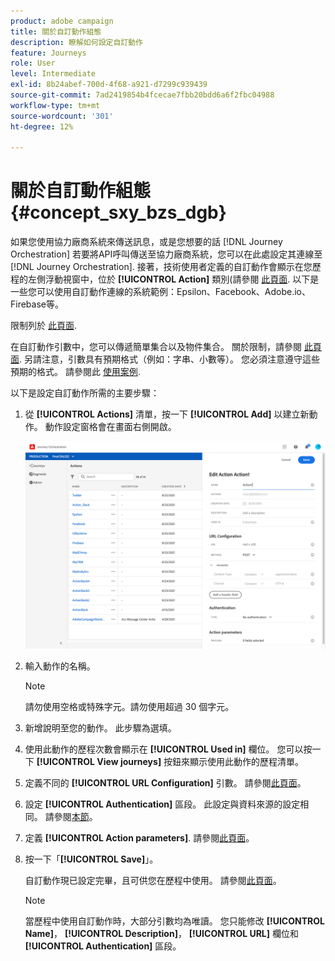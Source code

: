 ```yaml
---
product: adobe campaign
title: 關於自訂動作組態
description: 瞭解如何設定自訂動作
feature: Journeys
role: User
level: Intermediate
exl-id: 8b24abef-700d-4f68-a921-d7299c939439
source-git-commit: 7ad2419854b4fcecae7fbb20bdd6a6f2fbc04988
workflow-type: tm+mt
source-wordcount: '301'
ht-degree: 12%

---
```


# 關於自訂動作組態 {#concept_sxy_bzs_dgb}

如果您使用協力廠商系統來傳送訊息，或是您想要的話 [!DNL Journey Orchestration] 若要將API呼叫傳送至協力廠商系統，您可以在此處設定其連線至 [!DNL Journey Orchestration]. 接著，技術使用者定義的自訂動作會顯示在您歷程的左側浮動視窗中，位於 **[!UICONTROL Action]** 類別(請參閱 [此頁面](../building-journeys/about-action-activities.md). 以下是一些您可以使用自訂動作連線的系統範例：Epsilon、Facebook、Adobe.io、Firebase等。

限制列於 [此頁面](../about/limitations.md).

在自訂動作引數中，您可以傳遞簡單集合以及物件集合。 關於限制，請參閱 [此頁面](../usecase/collections.md#limitations). 另請注意，引數具有預期格式（例如：字串、小數等）。 您必須注意遵守這些預期的格式。 請參閱此 [使用案例](../usecase/collections.md).

以下是設定自訂動作所需的主要步驟：

1. 從 **[!UICONTROL Actions]** 清單，按一下 **[!UICONTROL Add]** 以建立新動作。 動作設定窗格會在畫面右側開啟。

   ![](../assets/custom2.png)

1. 輸入動作的名稱。

   >[!NOTE]
   >
   >請勿使用空格或特殊字元。請勿使用超過 30 個字元。

1. 新增說明至您的動作。 此步驟為選填。
1. 使用此動作的歷程次數會顯示在 **[!UICONTROL Used in]** 欄位。 您可以按一下 **[!UICONTROL View journeys]** 按鈕來顯示使用此動作的歷程清單。
1. 定義不同的 **[!UICONTROL URL Configuration]** 引數。 請參閱[此頁面](../action/url-configuration.md)。
1. 設定 **[!UICONTROL Authentication]** 區段。 此設定與資料來源的設定相同。  請參閱[本節](../datasource/external-data-sources.md#section_wjp_nl5_nhb)。
1. 定義 **[!UICONTROL Action parameters]**. 請參閱[此頁面](../action/defining-the-message-parameters.md)。
1. 按一下「**[!UICONTROL Save]**」。

   自訂動作現已設定完畢，且可供您在歷程中使用。 請參閱[此頁面](../building-journeys/about-action-activities.md)。

   >[!NOTE]
   >
   >當歷程中使用自訂動作時，大部分引數均為唯讀。 您只能修改 **[!UICONTROL Name]**， **[!UICONTROL Description]**， **[!UICONTROL URL]** 欄位和 **[!UICONTROL Authentication]** 區段。
